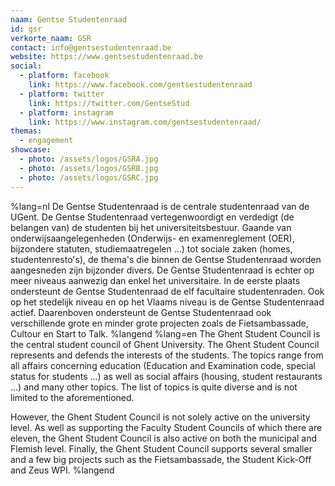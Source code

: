 ```yaml
---
naam: Gentse Studentenraad
id: gsr
verkorte_naam: GSR
contact: info@gentsestudentenraad.be
website: https://www.gentsestudentenraad.be
social:
  - platform: facebook
    link: https://www.facebook.com/gentsestudentenraad
  - platform: twitter
    link: https://twitter.com/GentseStud
  - platform: instagram
    link: https://www.instagram.com/gentsestudentenraad/
themas:
  - engagement
showcase:
  - photo: /assets/logos/GSRA.jpg
  - photo: /assets/logos/GSRB.jpg
  - photo: /assets/logos/GSRC.jpg
---
```


%lang=nl De Gentse Studentenraad is de centrale studentenraad van de UGent. De Gentse Studentenraad vertegenwoordigt en verdedigt (de belangen van) de studenten bij het universiteitsbestuur. Gaande van onderwijsaangelegenheden (Onderwijs- en examenreglement (OER), bijzondere statuten, studiemaatregelen ...) tot sociale zaken (homes, studentenresto's), de thema's die binnen de Gentse Studentenraad worden aangesneden zijn bijzonder divers.
De Gentse Studentenraad is echter op meer niveaus aanwezig dan enkel het universitaire. In de eerste plaats ondersteunt de Gentse Studentenraad de elf facultaire studentenraden. Ook op het stedelijk niveau en op het Vlaams niveau is de Gentse Studentenraad actief. Daarenboven ondersteunt de Gentse Studentenraad ook verschillende grote en minder grote projecten zoals de Fietsambassade, Cultour en Start to Talk. %langend %lang=en The Ghent Student Council is the central student council of Ghent University. The Ghent Student Council represents and defends the interests of the students. The topics range from all affairs concerning education (Education and Examination code, special status for students ...) as well as social affairs (housing, student restaurants ...) and many other topics. The list of topics is quite diverse and is not limited to the aforementioned.

However, the Ghent Student Council is not solely active on the university level. As well as supporting the Faculty Student Councils of which there are eleven, the Ghent Student Council is also active on both the municipal and Flemish level. Finally, the Ghent Student Council supports several smaller and a few big projects such as the Fietsambassade, the Student Kick-Off and Zeus WPI. %langend

